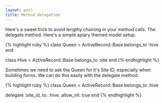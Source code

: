 ```yaml
---
layout: post
title: Method delegation
---
```


<p>Here's a sweet trick to avoid lengthy chaining in your method calls. The delegate method. Here's a simple apiary themed model setup.</p>

{% highlight ruby %}
class Queen < ActiveRecord::Base
  belongs_to :hive
end

class Hive < ActiveRecord::Base
  belongs_to :site
end
{% endhighlight %}

<p>Sometimes we need to ask the Queen for it's Site ID, especially when building forms. We can do this easily with the delegate method.</p>

{% highlight ruby %}
class Queen < ActiveRecord::Base
  belongs_to :hive

  delegate :site_id, to: :hive, allow_nil: true
end
{% endhighlight %}

